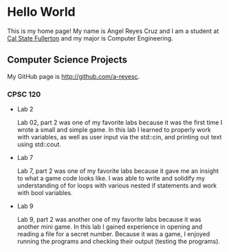 # Hello World

This is my home page! My name is Angel Reyes Cruz and I am a student at [Cal State Fullerton](http://www.fullerton.edu/) and my major is Computer Engineering.

## Computer Science Projects

My GitHub page is http://github.com/a-reyesc.

### CPSC 120

* Lab 2

    Lab 02, part 2 was one of my favorite labs because it was the first time
    I wrote a small and simple game.  In this lab I learned to properly work
    with variables, as well as user input via the std::cin, and printing out
    text using std::cout. 

* Lab 7

    Lab 7, part 2 was one of my favorite labs because it gave me an insight
    to what a game code looks like.  I was able to write and solidify my 
    understanding of for loops with various nested if statements and work 
    with bool variables.  

* Lab 9

    Lab 9, part 2 was another one of my favorite labs because it was another
    mini game. In this lab I gained experience in opening and reading a file
    for a secret number.  Because it was a game, I enjoyed running the programs
    and checking their output (testing the programs). 